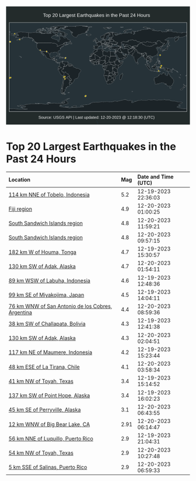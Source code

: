 ![Map](./map.png)

# Top 20 Largest Earthquakes in the Past 24 Hours

| Location | Mag | Date and Time (UTC) |
|:---|:---|:---|
| [114 km NNE of Tobelo, Indonesia](https://earthquake.usgs.gov/earthquakes/eventpage/us7000lk71) | 5.2 | 12-19-2023 22:36:03 |
| [Fiji region](https://earthquake.usgs.gov/earthquakes/eventpage/us7000lk7y) | 4.9 | 12-20-2023 01:00:25 |
| [South Sandwich Islands region](https://earthquake.usgs.gov/earthquakes/eventpage/us7000lkax) | 4.8 | 12-20-2023 11:59:21 |
| [South Sandwich Islands region](https://earthquake.usgs.gov/earthquakes/eventpage/us7000lkaj) | 4.8 | 12-20-2023 09:57:15 |
| [182 km W of Houma, Tonga](https://earthquake.usgs.gov/earthquakes/eventpage/us7000lk3z) | 4.7 | 12-19-2023 15:30:57 |
| [130 km SW of Adak, Alaska](https://earthquake.usgs.gov/earthquakes/eventpage/us7000lk85) | 4.7 | 12-20-2023 01:54:11 |
| [89 km WSW of Labuha, Indonesia](https://earthquake.usgs.gov/earthquakes/eventpage/us7000lk1j) | 4.6 | 12-19-2023 12:48:36 |
| [99 km SE of Miyakojima, Japan](https://earthquake.usgs.gov/earthquakes/eventpage/us7000lk46) | 4.5 | 12-19-2023 14:04:11 |
| [76 km WNW of San Antonio de los Cobres, Argentina](https://earthquake.usgs.gov/earthquakes/eventpage/us7000lkaa) | 4.4 | 12-20-2023 08:59:36 |
| [38 km SW of Challapata, Bolivia](https://earthquake.usgs.gov/earthquakes/eventpage/us7000lk1f) | 4.3 | 12-19-2023 12:41:38 |
| [130 km SW of Adak, Alaska](https://earthquake.usgs.gov/earthquakes/eventpage/us7000lk87) | 4.3 | 12-20-2023 02:04:51 |
| [117 km NE of Maumere, Indonesia](https://earthquake.usgs.gov/earthquakes/eventpage/us7000lk3r) | 4.2 | 12-19-2023 15:23:44 |
| [48 km ESE of La Tirana, Chile](https://earthquake.usgs.gov/earthquakes/eventpage/us7000lk91) | 4.1 | 12-20-2023 03:58:34 |
| [41 km NW of Toyah, Texas](https://earthquake.usgs.gov/earthquakes/eventpage/tx2023yuhg) | 3.4 | 12-19-2023 15:14:52 |
| [137 km SW of Point Hope, Alaska](https://earthquake.usgs.gov/earthquakes/eventpage/us7000lk40) | 3.4 | 12-19-2023 16:02:23 |
| [45 km SE of Perryville, Alaska](https://earthquake.usgs.gov/earthquakes/eventpage/ak023g9k2sic) | 3.1 | 12-20-2023 06:43:55 |
| [12 km WNW of Big Bear Lake, CA](https://earthquake.usgs.gov/earthquakes/eventpage/ci40448319) | 2.91 | 12-20-2023 06:14:47 |
| [56 km NNE of Luquillo, Puerto Rico](https://earthquake.usgs.gov/earthquakes/eventpage/pr71434418) | 2.9 | 12-19-2023 21:04:31 |
| [54 km NW of Toyah, Texas](https://earthquake.usgs.gov/earthquakes/eventpage/tx2023yvth) | 2.9 | 12-20-2023 10:27:48 |
| [5 km SSE of Salinas, Puerto Rico](https://earthquake.usgs.gov/earthquakes/eventpage/pr71434458) | 2.9 | 12-20-2023 06:59:33 |
